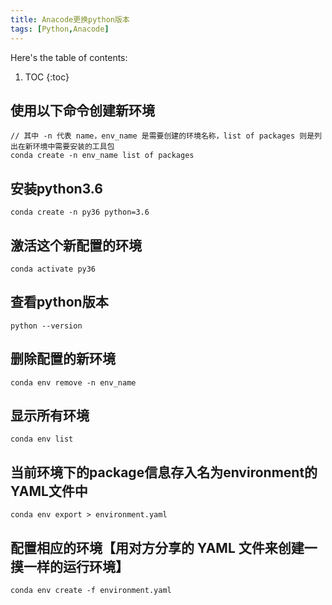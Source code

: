 ```yaml
---
title: Anacode更换python版本
tags: [Python,Anacode]
---
```


Here's the table of contents:
1. TOC
{:toc}

## 使用以下命令创建新环境
```
// 其中 -n 代表 name，env_name 是需要创建的环境名称，list of packages 则是列出在新环境中需要安装的工具包
conda create -n env_name list of packages
```
## 安装python3.6
```
conda create -n py36 python=3.6
```
## 激活这个新配置的环境
```
conda activate py36
```
## 查看python版本
```
python --version
```
## 删除配置的新环境
```
conda env remove -n env_name
```
## 显示所有环境
```
conda env list
```
## 当前环境下的package信息存入名为environment的YAML文件中
```
conda env export > environment.yaml
```
## 配置相应的环境【用对方分享的 YAML 文件来创建一摸一样的运行环境】
```
conda env create -f environment.yaml
```

